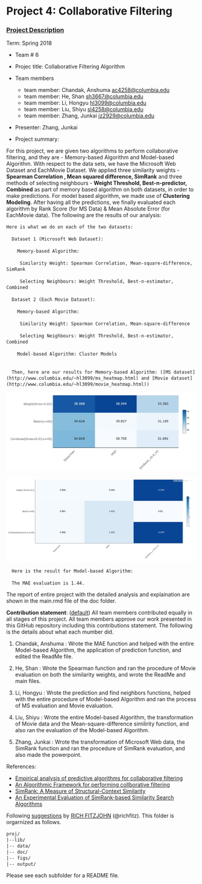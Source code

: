 # Project 4: Collaborative Filtering

### [Project Description](doc/project4_desc.md)

Term: Spring 2018

+ Team # 6
+ Projec title: Collaborative Filtering Algorithm
+ Team members
	+ team member: Chandak, Anshuma ac4258@columbia.edu
	+ team member: He, Shan sh3667@columbia.edu
	+ team member: Li, Hongyu hl3099@columbia.edu
	+ team member: Liu, Shiyu sl4258@columbia.edu
	+ team member: Zhang, Junkai jz2929@columbia.edu
	
+ Presenter: Zhang, Junkai

+ Project summary: 

For this project, we are given two algorithms to perform collaborative filtering, and they are -  Memory-based Algorithm and Model-based Algorithm. With respect to the data sets, we have the Microsoft Web Dataset and  EachMovie Dataset. We applied three similarity weights - **Spearman Correlation , Mean squared difference, SimRank** and three methods of selecting neighbours - **Weight Threshold, Best-n-predictor, Combined** as part of memory based algorithm on both datasets, in order to make predictions. For model based algorithm, we made use of **Clustering Modeling**.  After having all the predictions, we finally evaluated each algorithm by Rank Score (for MS Data) & Mean Absolute Error (for EachMovie data). The following are the results of our analysis:  
  
    Here is what we do on each of the two datasets:

      Dataset 1 (Microsoft Web Dataset): 
    
        Memory-based Algorithm:
     
         Similarity Weight: Spearman Correlation, Mean-square-difference, SimRank
      
         Selecting Neighbours: Weight Threshold, Best-n-estimator, Combined
      
      Dataset 2 (Each Movie Dataset): 
      
        Memory-based Algorithm:
      
         Similarity Weight: Spearman Correlation, Mean-square-difference
      
         Selecting Neighbours: Weight Threshold, Best-n-estimator, Combined
      
        Model-based Algorithm: Cluster Models
        

      Then, here are our results for Memory-based Algorithm: ([MS dataset](http://www.columbia.edu/~hl3099/ms_heatmap.html) and [Movie dataset](http://www.columbia.edu/~hl3099/movie_heatmap.html))
    
![MS](figs/ms.jpg)
      
![Movie](figs/movie.jpg)
      
      Here is the result for Model-based Algorithm:

      The MAE evaluation is 1.44.
	

The report of entire project with the detailed analysis and explaination are shown in the main.rmd file of the doc folder.


**Contribution statement**: ([default](doc/a_note_on_contributions.md)) All team members contributed equally in all stages of this project. All team members approve our work presented in this GitHub repository including this contributions statement. The following is the details about what each mumber did. 

1. Chandak, Anshuma : Wrote the MAE function and helped with the entire Model-based Algorithm, the application of prediction function, and edited the ReadMe file.

2. He, Shan : Wrote the Spearman function and ran the procedure of Movie evaluation on both the similarity weights, and wrote the ReadMe and main files. 

3. Li, Hongyu : Wrote the prediction and find neighbors functions, helped with the entire procedure of Model-based Algorithm and ran the process of MS evaluation and Movie evaluation.

4. Liu, Shiyu : Wrote the entire Model-based Algorithm, the transformation of Movie data and the Mean-square-difference similirity function, and also ran the evaluation of the Model-based Algorithm.

5. Zhang, Junkai : Wrote the transformation of Microsoft Web data, the SimRank function and ran the procedure of SimRank evaluation, and also made the powerpoint.

References: 
+ [Empirical analysis of predictive algorithms for collaborative filtering](doc/Paper_1_MS.pdf)
+ [An Algorithmic Framework for performing collborative filtering](doc/Paper_2_Movie.pdf)
+ [SimRank: A Measure of Structural-Context Similarity](doc/SimRank.pdf)
+ [An Experimental Evaluation of SimRank-based Similarity Search Algorithms](doc/SimRank_Paper2.pdf)

Following [suggestions](http://nicercode.github.io/blog/2013-04-05-projects/) by [RICH FITZJOHN](http://nicercode.github.io/about/#Team) (@richfitz). This folder is orgarnized as follows.

```
proj/
|--lib/
|-- data/
|-- doc/
|-- figs/
|-- output/
```

Please see each subfolder for a README file.
